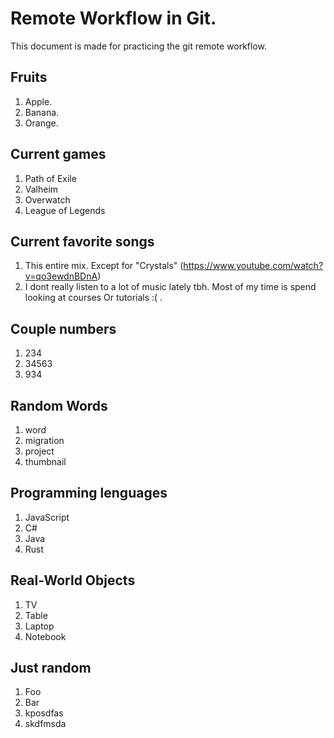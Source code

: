 # Remote Workflow in Git.

This document is made for practicing the git remote workflow.

## Fruits

1. Apple.
2. Banana.
3. Orange.

## Current games

1. Path of Exile
2. Valheim
3. Overwatch
4. League of Legends

## Current favorite songs

1. This entire mix. Except for "Crystals" (https://www.youtube.com/watch?v=qo3ewdnBDnA)
2. I dont really listen to a lot of music lately tbh. Most of my time is spend looking at courses
    Or tutorials :( .

## Couple numbers

1. 234
2. 34563
3. 934

## Random Words

1. word
2. migration
3. project
4. thumbnail

## Programming lenguages

1. JavaScript
2. C#
3. Java
4. Rust

## Real-World Objects

1. TV
2. Table
3. Laptop
4. Notebook

## Just random

1. Foo
2. Bar
3. kposdfas
4. skdfmsda